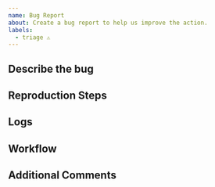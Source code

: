 ```yaml
---
name: Bug Report
about: Create a bug report to help us improve the action.
labels:
  - triage ⚠️
---
```


<!-- Please check the Q&A before posting an issue: https://github.com/JamesIves/github-sponsors-readme-action/discussions/categories/q-a -->

## Describe the bug
<!-- Please provide a clear and concise description of what the bug is. -->

## Reproduction Steps
<!-- Steps to reproduce the behavior. -->

## Logs
<!-- Please provide your deployment logs. If the error message isn't revealing the problem please set ACTIONS_STEP_DEBUG to true in your repository's secrets menu and run the workflow again. -->

## Workflow
<!-- Please provide a link or snippet of your workflow yml file. -->

## Additional Comments
<!--Add any other context about the problem here. -->

